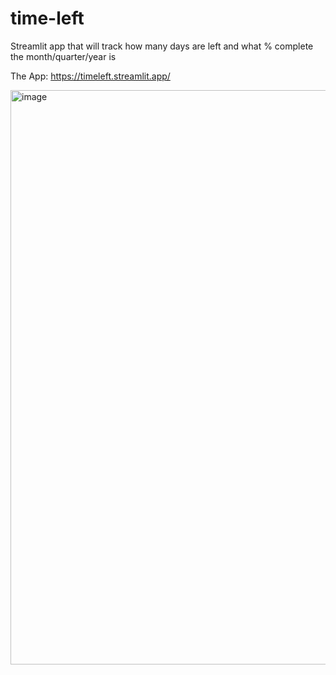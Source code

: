 # time-left
Streamlit app that will track how many days are left and what % complete the month/quarter/year is

The App: https://timeleft.streamlit.app/

<img width="919" alt="image" src="https://github.com/user-attachments/assets/29c44ded-7fb6-45fe-8b9b-156dc8f95c74">

